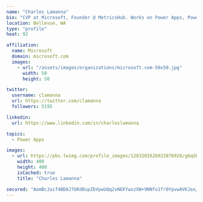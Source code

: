 ```yaml
---
name: "Charles Lamanna"
bio: "CVP at Microsoft, Founder @ MetricsHub. Works on Power Apps, Power Automate, Power Virtual Agent, Common Data Service and Dynamics 365."
location: Bellevue, WA
type: "profile"
heat: 92

affiliation:
  name: Microsoft
  domain: microsoft.com
  images:
    - url: "/assets/images/organizations/microsoft.com-50x50.jpg"
      width: 50
      height: 50

twitter:
  username: clamanna
  url: https://twitter.com/clamanna
  followers: 5195

linkedin:
  url: https://www.linkedin.com/in/charleslamanna

topics:
  - Power Apps

images:
  - url: https://pbs.twimg.com/profile_images/1263202626922876928/g6qGbHZ-_400x400.jpg
    width: 400
    height: 400
    isCached: true
    title: "Charles Lamanna"

secured: "AomBcJaif4BDAJ7UKdBspZbVpwUQq2vNEKYwxzXW+9NNfo1fr0YpvwAVKJex/PJEC+KBu0hp1Kj5rMec2Oh08cz05Filq98iOWxcoJCw/TNZkziUCvmf/QkgxIaHCCZSzyoR+NJ9nNIqk7YJbJocb2LQt1wwIX1/+7SRFKBt6FsdYZqZrxTW/4xqYanKPK9YVdSQz05wu1gJvdD5J9dMy5EKr81Zw2p4xkAZdJieQJusjwxNT3/BjATMu9bOs9JL1dCDqsfi6ISK6sdHIPmnyr7e7nRL4TyXMMODzoa6h3lrQkaszS32UulBC7+4xlwCzZLH/YlVhJBrr05vOsaccaD3bkM2rWI4zR0Q87hqW23Cof6GBjgt/54apfQx5mmR4FZJ191TACOCTnDHwdCNeNaqRtTHiVrvhDEPcss6hZw=;5ZUh4DWgyadiAZa5mhBoGg=="
---
```


